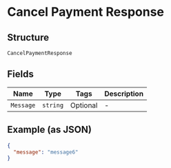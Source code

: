 
# Cancel Payment Response

## Structure

`CancelPaymentResponse`

## Fields

| Name | Type | Tags | Description |
|  --- | --- | --- | --- |
| `Message` | `string` | Optional | - |

## Example (as JSON)

```json
{
  "message": "message6"
}
```

